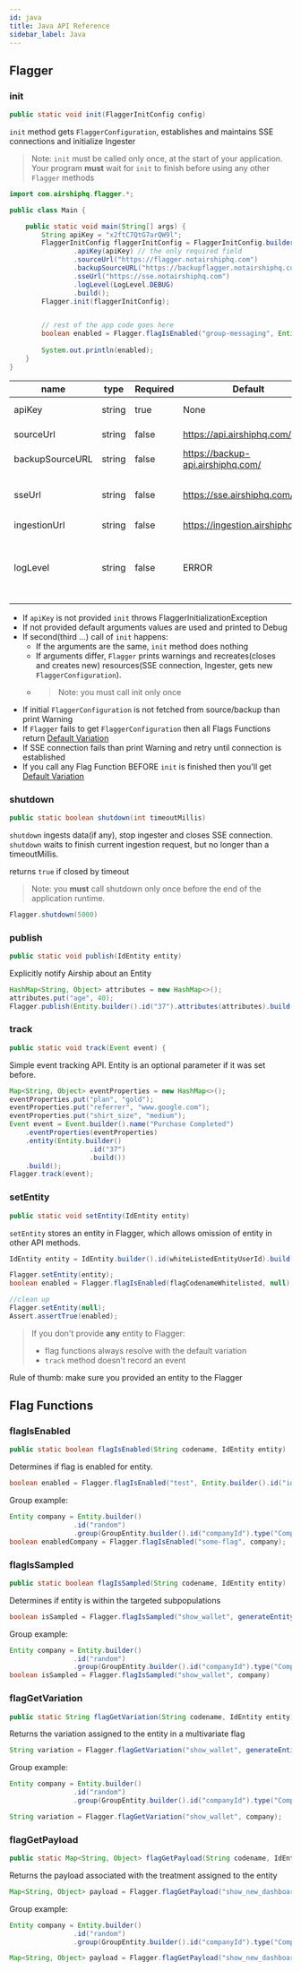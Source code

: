 ```yaml
---
id: java
title: Java API Reference
sidebar_label: Java
---
```


## Flagger
### init

```java
public static void init(FlaggerInitConfig config)
```

`init` method gets `FlaggerConfiguration`, establishes and maintains SSE connections and initialize Ingester

> Note: `init` must be called only once, at the start of your application. 
>Your program __must__ wait for `init` to finish before using any other `Flagger` methods

```java
import com.airshiphq.flagger.*;

public class Main {

    public static void main(String[] args) {
        String apiKey = "x2ftC7QtG7arQW9l";
        FlaggerInitConfig flaggerInitConfig = FlaggerInitConfig.builder()
                .apiKey(apiKey) // the only required field
                .sourceUrl("https://flagger.notairshiphq.com")
                .backupSourceURL("https://backupflagger.notairshiphq.com")
                .sseUrl("https://sse.notairshiphq.com")
                .logLevel(LogLevel.DEBUG)
                .build();
        Flagger.init(flaggerInitConfig);


        // rest of the app code goes here
        boolean enabled = Flagger.flagIsEnabled("group-messaging", Entity.builder().id("57145770").build());
       
        System.out.println(enabled);
    }
}
```

| name            | type   | Required | Default                           | Description                                                                                             |
| --------------- | ------ | -------- | --------------------------------- | ------------------------------------------------------------------------------------------------------- |
| apiKey          | string | true     | None                              | API key to an environment                                                                               |
| sourceUrl       | string | false    | https://api.airshiphq.com/        | URL to get `FlaggerConfiguration`                                                                         |
| backupSourceURL | string | false    | https://backup-api.airshiphq.com/ | backup URL to get `FlaggerConfiguration`                                                                  |
| sseUrl          | string | false    | https://sse.airshiphq.com/        | URL for real-time updates of `FlaggerConfiguration` via sse                                                                       |
| ingestionUrl    | string | false    | https://ingestion.airshiphq.com   | URL for ingestion                                                                                       |
| logLevel        | string | false    | ERROR                             | set up log level: ERROR, WARN, DEBUG. Debug is the most verbose level and includes all Network requests |

- If `apiKey` is not provided `init` throws FlaggerInitializationException
- If not provided default arguments values are used and printed to Debug
- If second(third …) call of `init` happens:
    - If the arguments are the same, `init` method does nothing
    - If arguments differ, `Flagger` prints warnings and recreates(closes and creates new) resources(SSE connection, 
    Ingester, gets new `FlaggerConfiguration`).
    - > Note: you must call init only once
- If initial `FlaggerConfiguration` is not fetched from source/backup than print Warning
- If `Flagger` fails to get `FlaggerConfiguration` then all Flags Functions return [Default Variation](../flagger-sdk/default-variation.md)
- If SSE connection fails than print Warning and retry until connection is established
- If you call any Flag Function BEFORE `init` is finished then you'll get [Default Variation](../flagger-sdk/default-variation.md)  


### shutdown

```java
public static boolean shutdown(int timeoutMillis) 
```

`shutdown` ingests data(if any), stop ingester and closes SSE connection.
`shutdown` waits to finish current ingestion request, but no longer than a timeoutMillis.

returns `true` if closed by timeout 

> Note: you __must__ call shutdown only once before the end of the application runtime. 

```java
Flagger.shutdown(5000)
```

### publish

```java
public static void publish(IdEntity entity) 
```

Explicitly notify Airship about an Entity

```java
HashMap<String, Object> attributes = new HashMap<>();
attributes.put("age", 40);
Flagger.publish(Entity.builder().id("37").attributes(attributes).build());
```

### track

```java
public static void track(Event event) {
```

Simple event tracking API.
Entity is an optional parameter if it was set before.

```java
Map<String, Object> eventProperties = new HashMap<>();
eventProperties.put("plan", "gold");
eventProperties.put("referrer", "www.google.com");
eventProperties.put("shirt_size", "medium");
Event event = Event.builder().name("Purchase Completed")
    .eventProperties(eventProperties)
    .entity(Entity.builder()
                    .id("37")
                    .build())
    .build();
Flagger.track(event);
```

### setEntity

```java
public static void setEntity(IdEntity entity)
```

`setEntity` stores an entity in Flagger, which allows omission of entity in other API methods. 

```java
IdEntity entity = IdEntity.builder().id(whiteListedEntityUserId).build();

Flagger.setEntity(entity);
boolean enabled = Flagger.flagIsEnabled(flagCodenameWhitelisted, null);

//clean up
Flagger.setEntity(null);
Assert.assertTrue(enabled);
```

>If you don't provide __any__ entity to Flagger:
>- flag functions always resolve with the default variation
>- `track` method doesn't record an event

Rule of thumb: make sure you provided an entity to the Flagger

## Flag Functions
### flagIsEnabled

```java
public static boolean flagIsEnabled(String codename, IdEntity entity) 
```

Determines if flag is enabled for entity.

```java
boolean enabled = Flagger.flagIsEnabled("test", Entity.builder().id("id").build());
```


Group example:

```java
Entity company = Entity.builder()
                .id("random")
                .group(GroupEntity.builder().id("companyId").type("Company").build()).build();
boolean enabledCompany = Flagger.flagIsEnabled("some-flag", company);
```


### flagIsSampled

```java
public static boolean flagIsSampled(String codename, IdEntity entity) 
```

Determines if entity is within the targeted subpopulations

```java
boolean isSampled = Flagger.flagIsSampled("show_wallet", generateEntity());
```

Group example:

```java
Entity company = Entity.builder()
                .id("random")
                .group(GroupEntity.builder().id("companyId").type("Company").build()).build();
boolean isSampled = Flagger.flagIsSampled("show_wallet", company)
```

### flagGetVariation

```java
public static String flagGetVariation(String codename, IdEntity entity)
```

Returns the variation assigned to the entity in a multivariate flag

```java
String variation = Flagger.flagGetVariation("show_wallet", generateEntity());
```

Group example:

```java
Entity company = Entity.builder()
                .id("random")
                .group(GroupEntity.builder().id("companyId").type("Company").build()).build();

String variation = Flagger.flagGetVariation("show_wallet", company);
```

### flagGetPayload

```java
public static Map<String, Object> flagGetPayload(String codename, IdEntity entity)
```

Returns the payload associated with the treatment assigned to the entity

```java
Map<String, Object> payload = Flagger.flagGetPayload("show_new_dashboard", someEntity);
```

Group example:

```java
Entity company = Entity.builder()
                .id("random")
                .group(GroupEntity.builder().id("companyId").type("Company").build()).build();

Map<String, Object> payload = Flagger.flagGetPayload("show_new_dashboard", company);
```